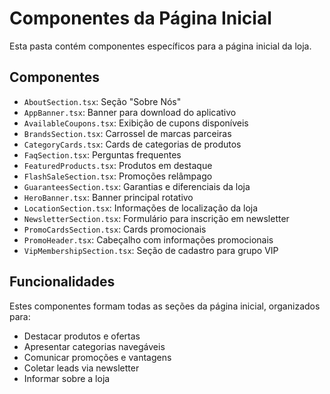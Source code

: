 
# Componentes da Página Inicial

Esta pasta contém componentes específicos para a página inicial da loja.

## Componentes

- `AboutSection.tsx`: Seção "Sobre Nós"
- `AppBanner.tsx`: Banner para download do aplicativo
- `AvailableCoupons.tsx`: Exibição de cupons disponíveis
- `BrandsSection.tsx`: Carrossel de marcas parceiras
- `CategoryCards.tsx`: Cards de categorias de produtos
- `FaqSection.tsx`: Perguntas frequentes
- `FeaturedProducts.tsx`: Produtos em destaque
- `FlashSaleSection.tsx`: Promoções relâmpago
- `GuaranteesSection.tsx`: Garantias e diferenciais da loja
- `HeroBanner.tsx`: Banner principal rotativo
- `LocationSection.tsx`: Informações de localização da loja
- `NewsletterSection.tsx`: Formulário para inscrição em newsletter
- `PromoCardsSection.tsx`: Cards promocionais
- `PromoHeader.tsx`: Cabeçalho com informações promocionais
- `VipMembershipSection.tsx`: Seção de cadastro para grupo VIP

## Funcionalidades

Estes componentes formam todas as seções da página inicial, organizados para:
- Destacar produtos e ofertas
- Apresentar categorias navegáveis
- Comunicar promoções e vantagens
- Coletar leads via newsletter
- Informar sobre a loja
